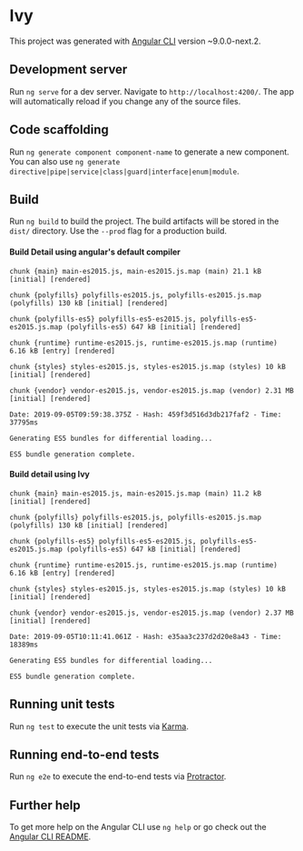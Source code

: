 # Ivy

  

This project was generated with [Angular CLI](https://github.com/angular/angular-cli) version ~9.0.0-next.2.

  

## Development server

  

Run `ng serve` for a dev server. Navigate to `http://localhost:4200/`. The app will automatically reload if you change any of the source files.

  

## Code scaffolding

  

Run `ng generate component component-name` to generate a new component. You can also use `ng generate directive|pipe|service|class|guard|interface|enum|module`.

  

## Build

  

Run `ng build` to build the project. The build artifacts will be stored in the `dist/` directory. Use the `--prod` flag for a production build.

  

#### Build Detail using angular's default compiler

  

	chunk {main} main-es2015.js, main-es2015.js.map (main) 21.1 kB [initial] [rendered]

	chunk {polyfills} polyfills-es2015.js, polyfills-es2015.js.map (polyfills) 130 kB [initial] [rendered]

	chunk {polyfills-es5} polyfills-es5-es2015.js, polyfills-es5-es2015.js.map (polyfills-es5) 647 kB [initial] [rendered]

	chunk {runtime} runtime-es2015.js, runtime-es2015.js.map (runtime) 6.16 kB [entry] [rendered]

	chunk {styles} styles-es2015.js, styles-es2015.js.map (styles) 10 kB [initial] [rendered]

	chunk {vendor} vendor-es2015.js, vendor-es2015.js.map (vendor) 2.31 MB [initial] [rendered]

	Date: 2019-09-05T09:59:38.375Z - Hash: 459f3d516d3db217faf2 - Time: 37795ms

	Generating ES5 bundles for differential loading...

	ES5 bundle generation complete.

  
  

#### Build detail using Ivy

  

	chunk {main} main-es2015.js, main-es2015.js.map (main) 11.2 kB [initial] [rendered]

	chunk {polyfills} polyfills-es2015.js, polyfills-es2015.js.map (polyfills) 130 kB [initial] [rendered]

	chunk {polyfills-es5} polyfills-es5-es2015.js, polyfills-es5-es2015.js.map (polyfills-es5) 647 kB [initial] [rendered]

	chunk {runtime} runtime-es2015.js, runtime-es2015.js.map (runtime) 6.16 kB [entry] [rendered]

	chunk {styles} styles-es2015.js, styles-es2015.js.map (styles) 10 kB [initial] [rendered]

	chunk {vendor} vendor-es2015.js, vendor-es2015.js.map (vendor) 2.37 MB [initial] [rendered]

	Date: 2019-09-05T10:11:41.061Z - Hash: e35aa3c237d2d20e8a43 - Time: 18389ms

	Generating ES5 bundles for differential loading...

	ES5 bundle generation complete.

  

## Running unit tests

  

Run `ng test` to execute the unit tests via [Karma](https://karma-runner.github.io).

  

## Running end-to-end tests

  

Run `ng e2e` to execute the end-to-end tests via [Protractor](http://www.protractortest.org/).

  

## Further help

  

To get more help on the Angular CLI use `ng help` or go check out the [Angular CLI README](https://github.com/angular/angular-cli/blob/master/README.md).